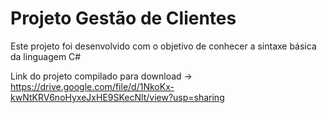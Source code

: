 # Projeto Gestão de Clientes

Este projeto foi desenvolvido com o objetivo de conhecer a sintaxe básica da linguagem C# 

Link do projeto compilado para download -> https://drive.google.com/file/d/1NkoKx-kwNtKRV6noHyxeJxHE9SKecNlt/view?usp=sharing

